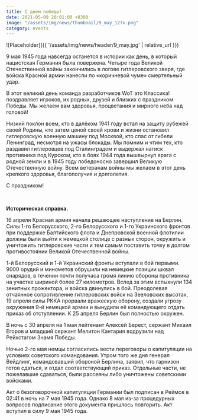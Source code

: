 ```yaml
---
title: С днем победы!
date: 2021-05-09 20:01:00 +0300
image: "/assets/img/news/thumbnail/9_may_127x.png"
category: events
---
```

<p style="display: none">Май - месяц воспоминаний, не так ли? Так почему бы не вспомнить старые добрые танки с "WэК!"?</p>

![Placeholder]({{ '/assets/img/news/header/9_may.jpg' | relative_url }})

9 мая 1945 года навсегда останется в истории как день, в который нацистская Германия была повержена. Четыре года Великой Отечественной войны закончились в логове гитлеровского зверя, где войска Красной армии нанесли по «коричневой чуме» смертельный удар.

В этот великий день команда разработчиков WoT это Классика! поздравляет игроков, их родных, друзей и близких с праздником Победы. Мы желаем вам здоровья, процветания и мирного неба над головой!

Низкий поклон всем, кто в далёком 1941 году встал на защиту рубежей своей Родины, кто затем ценой своей крови и жизни остановил гитлеровскую военную машину под Москвой, кто спас от гибели Ленинград, несмотря на ужасы блокады. Мы помним и чтим тех, кто раздавил гитлеровцев под Сталинградом и выдержал натиск противника под Курском, кто в боях 1944 года вышвырнул врага с родной земли и в 1945 году победоносно завершил Великую Отечественную войну. Всем ветеранам войны мы желаем в этот день крепкого здоровья, благополучия и долголетия.

С праздником!

<br>

**Историческая справка.**

16 апреля Красная армия начала решающее наступление на Берлин. Силы 1-го Белорусского, 2-го Белорусского и 1-го Украинского фронтов при поддержке Балтийского флота и Днепровской военной флотилии должны были выйти к немецкой столице с разных сторон, окружить и уничтожить гитлеровские части и тем самым поставить точку в долгом противостоянии Великой Отечественной войны.

1-й Белорусский и 1-й Украинский фронты вступали в бой первыми. 9000 орудий и минометов обрушили на немецкие позиции шквал снарядов, в течении почти получаса громя линию обороны противника на участке шириной более 27 километров. Вслед за этим вспыхнули 134 зенитных прожектора, и войска двинулись в бой. Преодолевая отчаянное сопротивление гитлеровских войск на Зееловских высотах, 19 апреля силы РККА прорвали вражескую оборону, создали угрозу окружения 9-й немецкой армии и вынудили её командующего отдать приказ об отступлении. К 25 апреля Берлин был полностью окружен.

В ночь с 30 апреля на 1 мая лейтенант Алексей Берест, сержант Михаил Егоров и младший сержант Мелитон Кантария водрузили над Рейхстагом Знамя Победы.

Ночью 2-го мая немцы согласились вести переговоры о капитуляции на условиях советского командования. Утром того же дня генерал Вейдлинг, командовавший обороной Берлина, заявил, что гарнизон готов сдаться, и отдал соответствующий приказ. Отдельные части, не пожелавшие сдаваться, были рассеяны либо уничтожены советскими войсками.

Акт о безоговорочной капитуляции Германии был подписан в Реймсе в 02:41 в ночь на 7 мая 1945 года. Однако 8 мая из-за процедурных вопросов подписание этого документа пришлось повторить. Акт вступил в силу 9 мая 1945 года.
